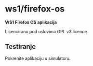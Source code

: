 # ws1/firefox-os

**WS1 Firefox OS aplikacija**

Licencirano pod uslovima GPL v3 licence.

## Testiranje

Pokrenite aplikaciju u simulatoru.
